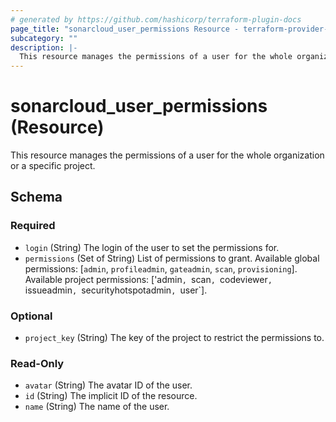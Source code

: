 ```yaml
---
# generated by https://github.com/hashicorp/terraform-plugin-docs
page_title: "sonarcloud_user_permissions Resource - terraform-provider-sonarcloud"
subcategory: ""
description: |-
  This resource manages the permissions of a user for the whole organization or a specific project.
---
```


# sonarcloud_user_permissions (Resource)

This resource manages the permissions of a user for the whole organization or a specific project.



<!-- schema generated by tfplugindocs -->
## Schema

### Required

- `login` (String) The login of the user to set the permissions for.
- `permissions` (Set of String) List of permissions to grant. Available global permissions: [`admin`, `profileadmin`, `gateadmin`, `scan`, `provisioning`]. Available project permissions: ['admin`, `scan`, `codeviewer`, `issueadmin`, `securityhotspotadmin`, `user`].

### Optional

- `project_key` (String) The key of the project to restrict the permissions to.

### Read-Only

- `avatar` (String) The avatar ID of the user.
- `id` (String) The implicit ID of the resource.
- `name` (String) The name of the user.



